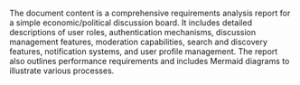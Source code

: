 The document content is a comprehensive requirements analysis report for a simple economic/political discussion board. It includes detailed descriptions of user roles, authentication mechanisms, discussion management features, moderation capabilities, search and discovery features, notification systems, and user profile management. The report also outlines performance requirements and includes Mermaid diagrams to illustrate various processes.